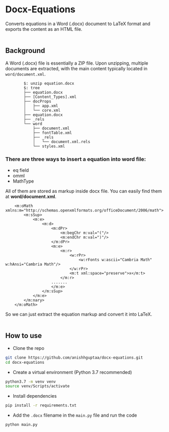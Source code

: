 # Docx-Equations
Converts equations in a Word (.docx) document to LaTeX format and exports the content as an HTML file.
</br></br>

## Background


A Word (.docx) file is essentially a ZIP file. Upon unzipping, multiple documents are extracted, with the main content typically located in `word/document.xml`.
```    
        $: unzip equation.docx
        $: tree
        ├── equation.docx
        ├── [Content_Types].xml
        ├── docProps
        │   ├── app.xml
        │   └── core.xml
        ├── equation.docx
        ├── _rels
        └── word
            ├── document.xml
            ├── fontTable.xml
            ├── _rels
            │   └── document.xml.rels
            └── styles.xml
 ```   

### There are three ways to insert a equation into word file:

- eq field 
- omml
- MathType 

All of them are stored as markup inside docx file. You can easily find them at **word/document.xml**.

```
    <m:oMath xmlns:m="http://schemas.openxmlformats.org/officeDocument/2006/math">
        <m:sSup>
            <m:e>
                <m:d>
                    <m:dPr>
                        <m:begChr m:val="("/>
                        <m:endChr m:val=")"/>
                    </m:dPr>
                    <m:e>
                        <m:r>
                            <w:rPr>
                                <w:rFonts w:ascii="Cambria Math" w:hAnsi="Cambria Math"/>
                            </w:rPr>
                            <m:t xml:space="preserve">x</m:t>
                        </m:r>
                    .......
                    </m:e>
                </m:sSup>
            </m:e>
        </m:nary>
    </m:oMath>
```
So we can just extract the equation markup and convert it into LaTeX.
</br></br>

## How to use

- Clone the repo

```bash
git clone https://github.com/anishhguptaa/docx-equations.git
cd docx-equations
```


- Create a virtual environment (Python 3.7 recommended)

```bash
python3.7 -m venv venv
source venv/Scripts/activate
```


- Install dependencies

```bash
pip install -r requirements.txt
```


- Add the `.docx` filename in the `main.py` file and run the code

```bash
python main.py
```